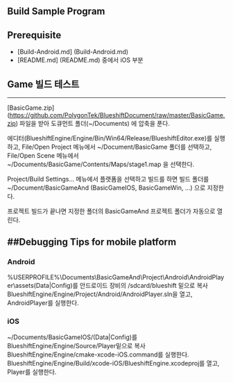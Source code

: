 Build Sample Program
--------------------

## Prerequisite

  * [Build-Android.md] (Build-Android.md)
  * [README.md] (README.md) 중에서 iOS 부분

## Game 빌드 테스트
-------------------
[BasicGame.zip] (https://github.com/PolygonTek/BlueshiftDocument/raw/master/BasicGame.zip) 파일을 받아 
도큐먼트 폴더(~/Documents) 에 압축을 푼다.

에디터(BlueshiftEngine/Engine/Bin/Win64\/Release/BlueshiftEditor.exe)를 실행하고,
File/Open Project 메뉴에서 ~/Document/BasicGame 폴더를 선택하고,
File/Open Scene 메뉴에서 ~/Documents/BasicGame/Contents/Maps/stage1.map 을 선택한다.

Project/Build Settings... 메뉴에서 플랫폼을 선택하고 빌드를 하면 빌드 폴더를
~/Document/BasicGameAnd (BasicGameIOS, BasicGameWin, ...) 으로 지정한다.

프로젝트 빌드가 끝나면 지정한 폴더의 BasicGameAnd 프로젝트 폴더가 자동으로 열린다.


##Debugging Tips for mobile platform
------------------------------------

### Android

%USERPROFILE%\Documents\BasicGameAnd\Project\Android\AndroidPlayer\assets\(Data|Config)를
안드로이드 장비의 /sdcard/blueshift 밑으로 복사
BlueshiftEngine/Engine/Project/Android/AndroidPlayer.sln을 열고, AndroidPlayer를 실행한다.

### iOS

~/Documents/BasicGameIOS/(Data|Config)를 BlueshiftEngine/Engine/Source/Player밑으로 복사
BlueshiftEngine/Engine/cmake-xcode-iOS.command를 실행한다.
BlueshiftEngine/Engine/Build/xcode-iOS/BlueshiftEngine.xcodeproj를 열고, Player를 실행한다.

